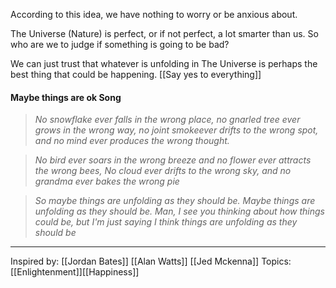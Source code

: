 According to this idea, we have nothing to worry or be anxious about.

The Universe (Nature) is perfect, or if not perfect, a lot smarter than us. So who are we to judge if something is going to be bad?

We can just trust that whatever is unfolding in The Universe is perhaps the best thing that could be happening. [[Say yes to everything]]

#### Maybe things are ok Song

> *No snowflake ever falls in the wrong place,
no gnarled tree ever grows in the wrong way,
no joint smokeever drifts to the wrong spot,
and no mind ever produces the wrong thought.*
 
>*No bird ever soars in the wrong breeze
and no flower ever attracts the wrong bees,
No cloud ever drifts to the wrong sky,
and no grandma ever bakes the wrong pie*
 
> *So maybe things are unfolding as they should be.
Maybe things are unfolding as they should be.
Man, I see you thinking about how things could be, 
but I'm just saying I think things are unfolding as they should be*

-------------------

Inspired by: [[Jordan Bates]] [[Alan Watts]] [[Jed Mckenna]]
Topics: [[Enlightenment]][[Happiness]]